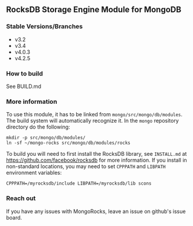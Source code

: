 ## RocksDB Storage Engine Module for MongoDB

### Stable Versions/Branches
+ v3.2
+ v3.4
+ v4.0.3
+ v4.2.5

### How to build
See BUILD.md

### More information
To use this module, it has to be linked from `mongo/src/mongo/db/modules`. The build system will automatically recognize it. In the `mongo` repository directory do the following:

    mkdir -p src/mongo/db/modules/
    ln -sf ~/mongo-rocks src/mongo/db/modules/rocks

To build you will need to first install the RocksDB library, see `INSTALL.md`
at https://github.com/facebook/rocksdb for more information. If you install
in non-standard locations, you may need to set `CPPPATH` and `LIBPATH`
environment variables:

    CPPPATH=/myrocksdb/include LIBPATH=/myrocksdb/lib scons

### Reach out
If you have any issues with MongoRocks, leave an issue on github's issue board.

